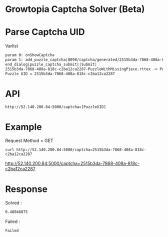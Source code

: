 # Growtopia Captcha Solver (Beta)

# Parse Captcha UID

Varlist

```txt
param 0: onShowCaptcha
param 1: add_puzzle_captcha|0098/captcha/generated/2515b3da-7868-408a-818c-c2ba12ca2287-PuzzleWithMissingPiece.rttex|0098/captcha/generated/2515b3da-7868-408a-818c-c2ba12ca2287-TrimmedPuzzlePiece.rttex|ubistatic-a.akamaihd.net|200118|
end_dialog|puzzle_captcha_submit||Submit|
2515b3da-7868-408a-818c-c2ba12ca2287-PuzzleWithMissingPiece.rttex -> Puzzle UID = 2515b3da-7868-408a-818c-c2ba12ca2287
Puzzle UID = 2515b3da-7868-408a-818c-c2ba12ca2287
```

# API
```http://52.140.200.84:5000/captcha=[PuzzleUID]```

# Example
Request Method = GET

```curl http://52.140.200.84:5000/captcha=2515b3da-7868-408a-818c-c2ba12ca2287```

http://52.140.200.84:5000/captcha=2515b3da-7868-408a-818c-c2ba12ca2287

# Response
Solved :
```txt
0.48046875
```
Failed :
```txt
Failed
```
